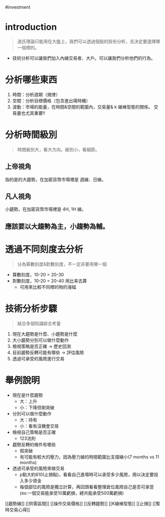 #investment 

# introduction
> 道氏理論只能用在大盤上，我們可以透過個股的技術分析，去決定要選擇哪一個標的。
-   技術分析可以讓我們加入內線交易者、大戶。可以讓我們分析他們的行為。

# 分析哪些東西
1.  時間：分析週期（規律）
2.  空間：分析目標價格（包含進出場時機）
3.  波動：市場的能量，在時間&空間的範圍內，交易量& k 線棒型態的關係。
    交易量也尤其重要‼️

# 分析時間級別
> 時間級別大，看大方向。級別小，看細節。
## 上帝視角
指的是的大趨勢，在加密貨幣市場裡是 週線、日線。

## 凡人視角
小趨勢，在加密貨幣市場裡是 4H, 1H 線。

## 應該要以大趨勢為主，小趨勢為輔。

# 透過不同刻度去分析
> 分為算數刻度&對數刻度，不一定非要用哪一個
- 算數刻度，10-20 = 20-30
- 對數刻度，10-20 = 20-40 用比率去算
	- 可用來比較不同標的物的漲幅

# 技術分析步驟
> 結合多個知識綜合考量
1. 現在大趨勢是什麼、小趨勢是什麼
2. 大小趨勢分別可以做什麼動作
3. 檢視策略是否正確 -> 歷史回測
4. 目前趨勢反轉可能有哪些 -> 評估風險
5. 透過可承受的風險進行交易

# 舉例說明
-   現在是什麼趨勢
    -   大：上升
    -   小：下降但剛突破
-   分別可以做什麼動作
    -   大：持有
    -   小：看有沒機會交易
-   檢視自己策略是否正確
    -   123法則
-   趨勢反轉的條件有哪些
    -   假突破
    -   有可能有較大的壓力，因為壓力線的時間範圍比支撐線小(7 months vs 11 months)
-   透過可承受的風險來做交易
    -   p點大約610(止損點)，看看自己進場時可以承受多少風險，用以決定要投入多少資金
    -   每個部位的風險是獨立計算，再回頭看看整理倉位風險自己是否可承受(ex:一個交易能承受10萬虧損，總共能承受500萬虧損)

[[趨勢線]]
[[供需區間]]
[[操作交易價格]]
[[反轉趨勢]]
[[K線棒型態]]
[[止損]]
[[暫時交易心得]]

